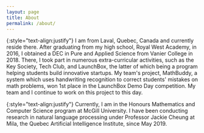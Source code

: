 ```yaml
---
layout: page
title: About
permalink: /about/
---
```


{:style="text-align:justify"}
I am from Laval, Quebec, Canada and currently reside there. After graduating from my high school, 
Royal West Academy, in 2016, I obtained a DEC in Pure and Applied Science from Vanier College
in 2018. There, I took part in numerous extra-curricular activities, such as the Key Society,
Tech Club, and LaunchBox, the latter of which being a program helping students build innovative
startups. My team's project, MathBuddy, a system which uses handwriting recognition to correct
students' mistakes on math problems, won 1st place in the LaunchBox Demo Day competition. My team
and I continue to work on this project to this day.

{:style="text-align:justify"}
Currently, I am in the Honours Mathematics and Computer Science program at McGill University. I
have been conducting research in natural language processing under Professor Jackie Cheung at 
Mila, the Quebec Artificial Intelligence Institute, since May 2019.
